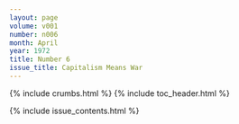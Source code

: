 ```yaml
---
layout: page
volume: v001
number: n006
month: April 
year: 1972
title: Number 6
issue_title: Capitalism Means War
---
```

{% include crumbs.html %}
{% include toc_header.html %}

{% include issue_contents.html %}